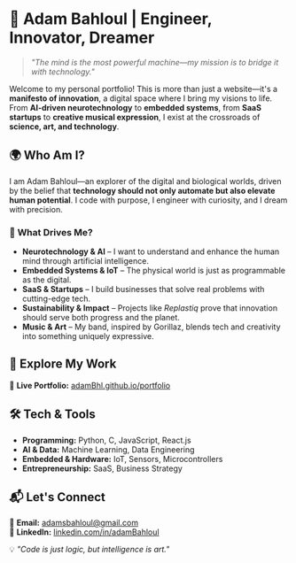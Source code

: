 # 🚀 Adam Bahloul | Engineer, Innovator, Dreamer  

> *"The mind is the most powerful machine—my mission is to bridge it with technology."*  

Welcome to my personal portfolio! This is more than just a website—it's a **manifesto of innovation**, a digital space where I bring my visions to life. From **AI-driven neurotechnology** to **embedded systems**, from **SaaS startups** to **creative musical expression**, I exist at the crossroads of **science, art, and technology**.  

## 🌍 Who Am I?  
I am Adam Bahloul—an explorer of the digital and biological worlds, driven by the belief that **technology should not only automate but also elevate human potential**. I code with purpose, I engineer with curiosity, and I dream with precision.  

### 🧠 **What Drives Me?**  
- **Neurotechnology & AI** – I want to understand and enhance the human mind through artificial intelligence.  
- **Embedded Systems & IoT** – The physical world is just as programmable as the digital.  
- **SaaS & Startups** – I build businesses that solve real problems with cutting-edge tech.  
- **Sustainability & Impact** – Projects like *Replastiq* prove that innovation should serve both progress and the planet.  
- **Music & Art** – My band, inspired by Gorillaz, blends tech and creativity into something uniquely expressive.  

## 🔗 Explore My Work  
🚀 **Live Portfolio:** [adamBhl.github.io/portfolio](https://adambhl.github.io/)  

## 🛠 Tech & Tools  
- **Programming:** Python, C, JavaScript, React.js  
- **AI & Data:** Machine Learning, Data Engineering  
- **Embedded & Hardware:** IoT, Sensors, Microcontrollers  
- **Entrepreneurship:** SaaS, Business Strategy  

## 📬 Let's Connect  
📧 **Email:** [adamsbahloul@gmail.com](mailto:adamsbahloul@gmail.com)  
🔗 **LinkedIn:** [linkedin.com/in/adamBahloul](https://linkedin.com/in/adamBahloul)  

💡 *"Code is just logic, but intelligence is art."*  
